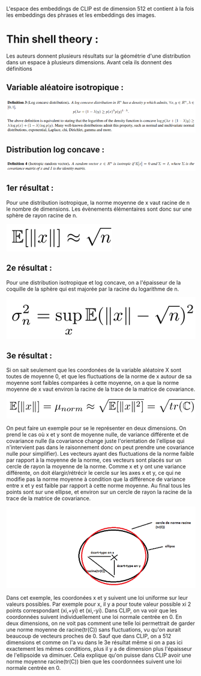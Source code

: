 L'espace des embeddings de CLIP est de dimension 512 et contient à la fois les embeddings des phrases et les embeddings
des images.

# Thin shell theory :

Les auteurs donnent plusieurs résultats sur la géométrie d'une distribution dans un espace à plusieurs dimensions.
Avant cela ils donnent des définitions

## Variable aléatoire isotropique : 

![ellipse01.PNG](ellipse01.PNG)

## Distribution log concave :

![ellipse02.PNG](ellipse02.PNG)

## 1er résultat :

Pour une distribution isotropique, la norme moyenne de x vaut racine de n le nombre de dimensions. Les évènements
élémentaires sont donc sur une sphère de rayon racine de n.

![ellipse1.PNG](ellipse1.PNG)


## 2e résultat :

Pour une distribution isotropique et log concave, on a l'épaisseur de la coquille de la sphère qui est majorée par la
racine du logarithme de n.

![ellipse2.PNG](ellipse2.PNG)

## 3e résultat :

Si on sait seulement que les coordonées de la variable aléatoire X sont toutes de moyenne 0, et que les fluctuations
de la norme de x autour de sa moyenne sont faibles comparées à cette moyenne, on a que la norme moyenne de x
vaut environ la racine de la trace de la matrice de covariance.

![ellipse3.PNG](ellipse3.PNG)

On peut faire un exemple pour se le représenter en deux dimensions. On prend le cas où x et y sont de moyenne nulle,
de variance différente et de covariance nulle (la covariance change juste l'orientation de l'ellipse qui n'intervient pas
dans le raisonnement donc on peut prendre une covariance nulle pour simplifier). Les vecteurs ayant des fluctuations de 
la norme faible par rapport
à la moyenne de la norme, ces vecteurs sont placés sur un cercle de rayon la moyenne de la norme. Comme x et y ont
une variance différente, on doit élargir/rétrécir le cercle sur les axes x et y, ce qui ne modifie pas la norme moyenne
à condition que  la différence de variance entre x et y est faible par rapport à cette norme moyenne. Au final tous
les points sont sur une ellipse, et environ sur un cercle
de rayon la racine de la trace de la matrice de covariance.

![ellipse4.png](ellipse4.png)

Dans cet exemple, les coordonées x et y suivent une loi uniforme sur leur valeurs possibles. Par exemple pour x, il y a pour toute valeur
possible xi 2 points correspondant (xi,+yi) et (xi,-yi). Dans CLIP, on va voir que les coordonnées suivent individuellement une loi normale
centrée en 0. En deux dimensions, on ne voit pas comment une telle loi permettrait de garder une norme moyenne de racine(tr(C)) sans fluctuations, vu qu'on aurait beaucoup de vecteurs proches de 0. Sauf que dans CLIP, on a 512 dimensions et comme on l'a vu dans le 3e résultat même si on a pas ici exactement les mêmes
conditions, plus il y a de dimension plus l'épaisseur de l'ellipsoide va diminuer. Cela explique qu'on puisse dans CLIP avoir une norme
moyenne racine(tr(C)) bien que les coordonnées suivent une loi normale centrée en 0.
